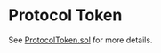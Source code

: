 # Protocol Token

See [ProtocolToken.sol](/src/contracts/tokens/ProtocolToken.sol/contract.ProtocolToken.html) for more details.
